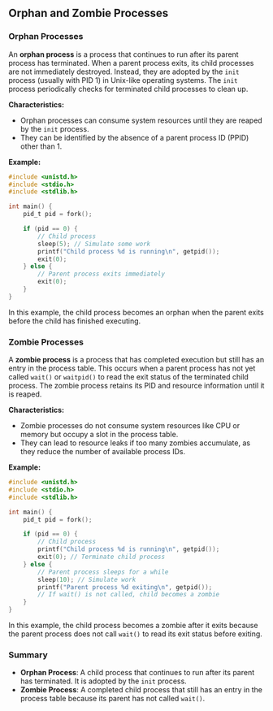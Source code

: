 ## Orphan and Zombie Processes

### Orphan Processes

An **orphan process** is a process that continues to run after its parent process has terminated. When a parent process exits, its child processes are not immediately destroyed. Instead, they are adopted by the `init` process (usually with PID 1) in Unix-like operating systems. The `init` process periodically checks for terminated child processes to clean up.

**Characteristics:**
- Orphan processes can consume system resources until they are reaped by the `init` process.
- They can be identified by the absence of a parent process ID (PPID) other than 1.

**Example:**
```c
#include <unistd.h>
#include <stdio.h>
#include <stdlib.h>

int main() {
    pid_t pid = fork();

    if (pid == 0) {
        // Child process
        sleep(5); // Simulate some work
        printf("Child process %d is running\n", getpid());
        exit(0);
    } else {
        // Parent process exits immediately
        exit(0);
    }
}
```

In this example, the child process becomes an orphan when the parent exits before the child has finished executing.

### Zombie Processes

A **zombie process** is a process that has completed execution but still has an entry in the process table. This occurs when a parent process has not yet called `wait()` or `waitpid()` to read the exit status of the terminated child process. The zombie process retains its PID and resource information until it is reaped.

**Characteristics:**
- Zombie processes do not consume system resources like CPU or memory but occupy a slot in the process table.
- They can lead to resource leaks if too many zombies accumulate, as they reduce the number of available process IDs.

**Example:**
```c
#include <unistd.h>
#include <stdio.h>
#include <stdlib.h>

int main() {
    pid_t pid = fork();

    if (pid == 0) {
        // Child process
        printf("Child process %d is running\n", getpid());
        exit(0); // Terminate child process
    } else {
        // Parent process sleeps for a while
        sleep(10); // Simulate work
        printf("Parent process %d exiting\n", getpid());
        // If wait() is not called, child becomes a zombie
    }
}
```

In this example, the child process becomes a zombie after it exits because the parent process does not call `wait()` to read its exit status before exiting.

### Summary

- **Orphan Process**: A child process that continues to run after its parent has terminated. It is adopted by the `init` process.
- **Zombie Process**: A completed child process that still has an entry in the process table because its parent has not called `wait()`.

